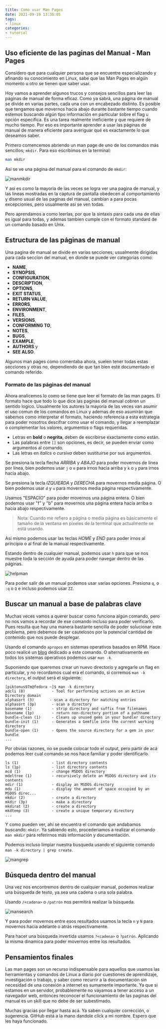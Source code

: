 ```yaml
---
title: Como usar Man Pages
date: 2021-09-19 13:30:05
tags:
- linux
categories:
- tutorial
---
```

## Uso eficiente de las paginas del Manual - Man Pages

Considero que para cualquier persona que se encuentre especializando y afinando su conocimiento en Linux, sabe que las Man Pages en algún momento u otro se tienen que saber usar.

Hoy vamos a aprender algunos trucos y consejos sencillos para leer las páginas de manual de forma eficaz. Como ya sabrá, una página de manual se divide en varias partes, cada una con un encabezado distinto.
Es posible que tengamos que movernos hacia abajo durante bastante tiempo cuando estemos buscando algún tipo información en particular sobre el flag u opción específica. Es una tarea realmente ineficiente y que requiere de mucho tiempo. Por eso es importante aprender a usar las páginas de manual de manera eficiente para averiguar qué es exactamente lo que deseamos saber.

Primero comencemos abriendo un man page de uno de los comandos más sencillos; `mkdir`. Para eso escribimos en la terminal:

```bash
man mkdir
```

Así se ve una página del manual para el comando de `mkdir`:

![manmkdir](https://i.imgur.com/bm59ESQ.png)

Y asi es como la mayoria de las veces se logra ver una pagina de manual, y las lineas mostradas en la captura de pantalla obedecen al comportamiento y diseno usual de las paginas del manual, cambian a para pocas excepcionies, pero usualmente asi se ven todas.

Pero aprendamos a como leerlas, por que la sintaxis para cada una de ellas es igual para todas, y ademas tambien cumple con el formato standard de un comando basado en Unix.

## Estructura de las páginas de manual

Una pagina de manual se divide en varias secciones; usualmente dirigidas para cada seccion del manual, en donde se puede ver categorias como:

- **NAME**,
- **SYNOPSIS**,
- **CONFIGURATION**,
- **DESCRIPTION**,
- **OPTIONS**,
- **EXIT STATUS**,
- **RETURN VALUE**,
- **ERRORS**,
- **ENVIRONMENT**,
- **FILES**,
- **VERSIONS**,
- **CONFORMING TO**,
- **NOTES**,
- **BUGS**,
- **EXAMPLE**,
- **AUTHORS** y
- **SEE ALSO**.
  
Algunos man pages como comentaba ahora, suelen tener todas estas secciones y otras no, dependiendo de que tan bien esté documentado el comando referido.

### Formato de las páginas del manual

Ahora analicemos lo como se tiene que leer el formato de las man pages. El formato hace que todo lo que dice las paginas del manual cobren un sentido logico. Usualmente los autores la mayoria de las veces van asumir el uso comun de los comandos en Linux y ademas de eso asumirán que sabemos como interpretar el formato, haciendo referencia a esta estrategia para poder nosotros descifrar como usar el comando, y llegar a reemplazar o complementar los valores, argumentos o flags requeridas.

- Letras en **bold** o **negrita**, deben de escribirse exactamente como están.
- Las palabras entre `[]` son opciones, es decir, se pueden enviar como argumentos al comando.
- Las letras en *italics* o *cursiva* deben sustituirse por sus argumentos.

Se presiona la tecla flecha *ARRIBA* y *ABAJO* para poder movernos de línea por línea, bien podemos usar `j` o `e` para irnos hacía arriba y `k` o `y` para irnos hacía abajo.  

Se presiona la tecla *IZQUIERDA* y *DERECHA* para movernos media página. O bien podemos usar `d` y `u` para movernos media página respectivamente.

Usamos "ESPACIO" para poder movernos una página entera. O bien podemos usar "f" y "b" para movernos una página entera hacía arriba o hacía abajo respectivamente.

 > Nota: Cuando me refiero a página o media página es básicamente el tamaño de la ventana en pixeles de la terminal que actualmente se está usando.

Así mismo podemos usar las teclas *HOME* y *END* para poder irnos al principio o al final de la manual respectivamente.

Estando dentro de cualquier manual, podemos usar `h` para que se nos muestre toda la sección de ayuda para poder navegar dentro de las páginas.

![helpman](https://i.imgur.com/bk2VOSy.png)

Para poder salir de un manual podemos usar varias opciones. Presiona `q`, o `:q` o `Q` e incluso podemos usar `ZZ`. 

## Buscar un manual a base de palabras clave

Muchas veces vamos a querer buscar como funciona algún comando, pero no nos vamos a recordar de ese comando incluso para poder verificarlo. Pues resulta que hay una manera bastante sencilla de poder solucionar este problema, pero debemos de ser cautelosos por la potencial cantidad de contenido que nos puede desplegar.

Usando el comando `apropos` en sistemas operativos basados en RPM. Hace poco realicé un [blog](https://blog.piktonus97m.xyz/2021/07/21/Como-recordar-facilmente-los-comandos-de-Linux/) dedicado a este comando. O alternativamente en todos los sistemas operativos podemos usar `man -k`.

Suponiendo que queremos crear un nuevo directorio y agregarle un flag en particular, y no recordamos cual era el comando, si corremos `man -k directory`, el output será el siguiente:

```shell
[piktonus97m@fedora ~]$ man -k directory
adcli (8)            - Tool for performing actions on an Active Directory domain
alphasort (3)       - scan a directory for matching entries
alphasort (3p)       - scan a directory
basename (1)         - strip directory and suffix from filenames
basename (1p)        - return non-directory portion of a pathname
bundle-clean (1)     - Cleans up unused gems in your bundler directory
bundle-init (1)      - Generates a Gemfile into the current working directory
bundle-open (1)      - Opens the source directory for a gem in your bundle
...
```

Por obvias razones, no se puede colocar todo el output, pero partir de acá podemos leer cual comando se nos hace familiar y poder identificarlo.

```shell
ls (1)               - list directory contents
ls (1p)              - list directory contents
mcd (1)              - change MSDOS directory
mdeltree (1)         - recursively delete an MSDOS directory and its contents
mdir (1)             - display an MSDOS directory
mdu (1)              - display the amount of space occupied by an MSDOS direc...
mkdir (2)            - create a directory
mkdir (3p)           - make a directory
mkdirat (2)          - create a directory
mkdtemp (3)          - create a unique temporary directory
...
```

Y como pueden ver, ahí se encuentra el comando que andabamos buscando: `mkdir`. Ya sabiendo esto, procederiamos a realizar el comando `man mkdir` para referirnos más información y documentación.

Podemos incluso limpiar nuestra busqueda usando el siguiente comando  `man -k directory | grep create`.

![mangrep](https://i.imgur.com/2A0KH5J.png)

## Búsqueda dentro del manual

Una vez nos encontremos dentro de cualquier manual, podemos realizar una búsqueda de texto, ya sea una cadena o una sola palabra.

Usando `/<cadena>` o `/patrón` nos permitirá realizar la búsqueda.

![mansearch](https://i.imgur.com/Tx2okOb.png)

Y para poder movernos entre esos resultados usamos la tecla `n` y `N` para movernos hacía adelante o atrás respectivamente.

Para hacer una búsqueda invertida usamos `?<cadena>` o `?patrón`. Aplicando la misma dinamica para poder movernos entre los resultados.

## Pensamientos finales

Las man pages son un recurso indispensable para aquellos que usamos las herramientas y comandos de Linux a diario por cuestiones de aprendizaje, investigación o trabajo, y saber como recurrir a la documentación sin necesidad de una conexión a internet es sumamente importante. Ya que si estamos en un servidor, probablemente no vayamos a tener acceso a un navegador web, entonces reconocer el funcionamiento de las paginas del manual es un skill que no debe de ser subestimado.

Muchas gracias por llegar hasta acá. Ya saben cualquier corrección, o sugerencia. GitHub está a la mano dandole click a mi nombre. Espero que les haya funcionado.
